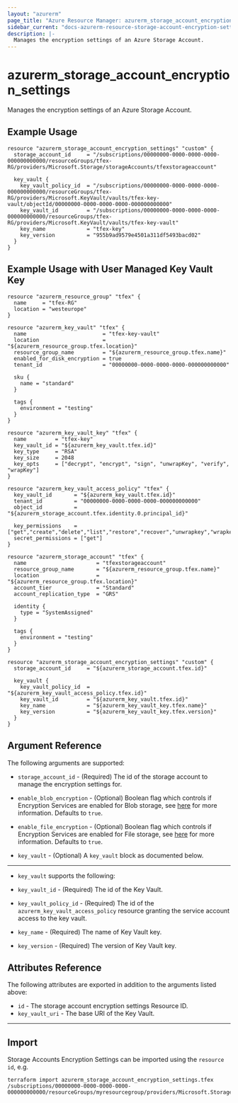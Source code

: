 ```yaml
---
layout: "azurerm"
page_title: "Azure Resource Manager: azurerm_storage_account_encryption_settings"
sidebar_current: "docs-azurerm-resource-storage-account-encryption-settings"
description: |-
  Manages the encryption settings of an Azure Storage Account.
---
```


# azurerm_storage_account_encryption_settings

Manages the encryption settings of an Azure Storage Account.

## Example Usage

```hcl
resource "azurerm_storage_account_encryption_settings" "custom" {
  storage_account_id     = "/subscriptions/00000000-0000-0000-0000-000000000000/resourceGroups/tfex-RG/providers/Microsoft.Storage/storageAccounts/tfexstorageaccount"

  key_vault {
    key_vault_policy_id  = "/subscriptions/00000000-0000-0000-0000-000000000000/resourceGroups/tfex-RG/providers/Microsoft.KeyVault/vaults/tfex-key-vault/objectId/00000000-0000-0000-0000-000000000000"
    key_vault_id         = "/subscriptions/00000000-0000-0000-0000-000000000000/resourceGroups/tfex-RG/providers/Microsoft.KeyVault/vaults/tfex-key-vault"
    key_name             = "tfex-key"
    key_version          = "955b9ad9579e4501a311df5493bacd02"
  }
}
```

## Example Usage with User Managed Key Vault Key

```hcl
resource "azurerm_resource_group" "tfex" {
  name     = "tfex-RG"
  location = "westeurope"
}

resource "azurerm_key_vault" "tfex" {
  name                        = "tfex-key-vault"
  location                    = "${azurerm_resource_group.tfex.location}"
  resource_group_name         = "${azurerm_resource_group.tfex.name}"
  enabled_for_disk_encryption = true
  tenant_id                   = "00000000-0000-0000-0000-000000000000"

  sku {
    name = "standard"
  }

  tags {
    environment = "testing"
  }
}

resource "azurerm_key_vault_key" "tfex" {
  name         = "tfex-key"
  key_vault_id = "${azurerm_key_vault.tfex.id}"
  key_type     = "RSA"
  key_size     = 2048
  key_opts     = ["decrypt", "encrypt", "sign", "unwrapKey", "verify", "wrapKey"]
}

resource "azurerm_key_vault_access_policy" "tfex" {
  key_vault_id       = "${azurerm_key_vault.tfex.id}"
  tenant_id          = "00000000-0000-0000-0000-000000000000"
  object_id          = "${azurerm_storage_account.tfex.identity.0.principal_id}"

  key_permissions    = ["get","create","delete","list","restore","recover","unwrapkey","wrapkey","purge","encrypt","decrypt","sign","verify"]
  secret_permissions = ["get"]
}

resource "azurerm_storage_account" "tfex" {
  name                      = "tfexstorageaccount"
  resource_group_name       = "${azurerm_resource_group.tfex.name}"
  location                  = "${azurerm_resource_group.tfex.location}"
  account_tier              = "Standard"
  account_replication_type  = "GRS"

  identity {
    type = "SystemAssigned"
  }

  tags {
    environment = "testing"
  }
}

resource "azurerm_storage_account_encryption_settings" "custom" {
  storage_account_id     = "${azurerm_storage_account.tfex.id}"

  key_vault {
    key_vault_policy_id  = "${azurerm_key_vault_access_policy.tfex.id}"
    key_vault_id         = "${azurerm_key_vault.tfex.id}"
    key_name             = "${azurerm_key_vault_key.tfex.name}"
    key_version          = "${azurerm_key_vault_key.tfex.version}"
  }
}
```

## Argument Reference

The following arguments are supported:

* `storage_account_id` - (Required) The id of the storage account to manage the encryption settings for.

* `enable_blob_encryption` - (Optional) Boolean flag which controls if Encryption Services are enabled for Blob storage, see [here](https://azure.microsoft.com/en-us/documentation/articles/storage-service-encryption/) for more information. Defaults to `true`.

* `enable_file_encryption` - (Optional) Boolean flag which controls if Encryption Services are enabled for File storage, see [here](https://azure.microsoft.com/en-us/documentation/articles/storage-service-encryption/) for more information. Defaults to `true`.

* `key_vault` - (Optional) A `key_vault` block as documented below.

---

* `key_vault` supports the following:

* `key_vault_id` - (Required) The id of the Key Vault.
* `key_vault_policy_id` - (Required) The id of the `azurerm_key_vault_access_policy` resource granting the service account access to the key vault.
* `key_name` - (Required) The name of Key Vault key.
* `key_version` - (Required) The version of Key Vault key.

## Attributes Reference

The following attributes are exported in addition to the arguments listed above:

* `id` - The storage account encryption settings Resource ID.
* `key_vault_uri` - The base URI of the Key Vault.

---

## Import

Storage Accounts Encryption Settings can be imported using the `resource id`, e.g.

```shell
terraform import azurerm_storage_account_encryption_settings.tfex /subscriptions/00000000-0000-0000-0000-000000000000/resourceGroups/myresourcegroup/providers/Microsoft.Storage/storageAccounts/myaccount
```

